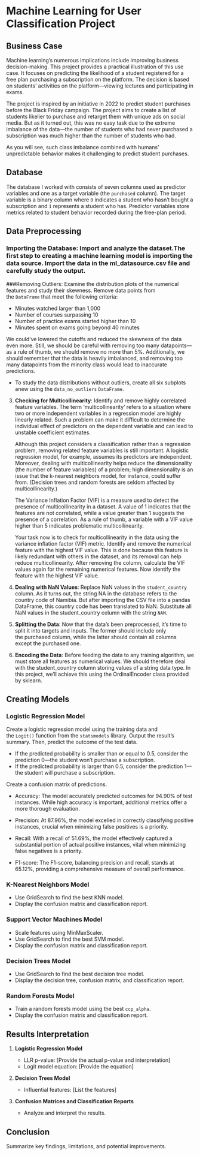 # Machine Learning for User Classification Project
## Business Case

Machine learning’s numerous implications include improving business decision-making. This project provides a practical illustration of this use case. It focuses on predicting the likelihood of a student registered for a free plan purchasing a subscription on the platform. The decision is based on students’ activities on the platform—viewing lectures and participating in exams.

The project is inspired by an initiative in 2022 to predict student purchases before the Black Friday campaign. The project aims to create a list of students likelier to purchase and retarget them with unique ads on social media. But as it turned out, this was no easy task due to the extreme imbalance of the data—the number of students who had never purchased a subscription was much higher than the number of students who had. 

As you will see, such class imbalance combined with humans’ unpredictable behavior makes it challenging to predict student purchases.

## Database
The database I worked with consists of seven columns used as predictor variables and one as a target variable (the `purchased` column). The target variable is a binary column where `0` indicates a student who hasn’t bought a subscription and `1` represents a student who has. Predictor variables store metrics related to student behavior recorded during the free-plan period.

## Data Preprocessing
### Importing the Database: Import and analyze the dataset.The first step to creating a machine learning model is importing the data source. Import the data in the ml_datasource.csv file and carefully study the output.
###Removing Outliers: Examine the distribution plots of the numerical features and study their skewness.
   Remove data points from the `DataFrame` that meet the following criteria:

   - Minutes watched larger than 1,000
   - Number of courses surpassing 10
   - Number of practice exams started higher than 10
   - Minutes spent on exams going beyond 40 minutes
    
   We could’ve lowered the cutoffs and reduced the skewness of the data even more. Still, we should be careful with removing too many datapoints—as a rule of thumb, we should remove
   no more than 5%. Additionally, we should remember that the data is heavily imbalanced, and removing too many datapoints from the minority class would lead to inaccurate predictions.
   - To study the data distributions without outliers, create all six subplots anew using the `data_no_outliers` `DataFrame`.
3. **Checking for Multicollinearity**: Identify and remove highly correlated feature variables. The term ‘multicollinearity’ refers to a situation where two or more independent variables in a regression model are highly linearly related. Such a problem can make it difficult to determine the individual effect of predictors on the dependent variable and can lead to unstable coefficient estimates.

   Although this project considers a classification rather than a regression problem, removing related feature variables is still important. A logistic regression model, for example, assumes its predictors are independent. Moreover, dealing with multicollinearity helps reduce the dimensionality (the number of feature variables) of a problem; high dimensionality is an issue that the k-nearest neighbors model, for instance, could suffer from. (Decision trees and random forests are seldom affected by multicollinearity.)

   The Variance Inflation Factor (VIF) is a measure used to detect the presence of multicollinearity in a dataset. A value of 1 indicates that the features are not correlated, while a value greater than 1 suggests the presence of a correlation. As a rule of thumb, a variable with a VIF value higher than 5 indicates problematic multicollinearity.

   Your task now is to check for multicollinearity in the data using the variance inflation factor (VIF) metric. Identify and remove the numerical feature with the highest VIF value. This is done because this feature is likely redundant with others in the dataset, and its removal can help reduce multicollinearity. After removing the column, calculate the VIF values again for the remaining numerical features. Now identify the feature with the highest VIF value.

4. **Dealing with NaN Values**: Replace NaN values in the `student_country` column.
   As it turns out, the string NA in the database refers to the country code of Namibia. But after importing the CSV file into a pandas DataFrame, this country code has been translated to     NaN. Substitute all NaN values in the student_country column with the string `NAM`.
6. **Splitting the Data**: Now that the data’s been preprocessed, it’s time to split it into targets and inputs. The former should include only the purchased column, while the latter should contain all columns except the purchased one.
7. **Encoding the Data**: Before feeding the data to any training algorithm, we must store all features as numerical values. We should therefore deal with the student_country column storing values of a string data type. In this project, we’ll achieve this using the OrdinalEncoder class provided by sklearn. 

## Creating Models
### Logistic Regression Model
Create a logistic regression model using the training data and the `Logit()` function from the `statsmodels` library. Output the result’s summary. Then, predict the outcome of the test data.

- If the predicted probability is smaller than or equal to 0.5, consider the prediction 0—the student won’t purchase a subscription.
- If the predicted probability is larger than 0.5, consider the prediction 1—the student will purchase a subscription.

Create a confusion matrix of predictions.
- Accuracy: The model accurately predicted outcomes for 94.90% of test instances. While high accuracy is important, additional metrics offer a more thorough evaluation.

- Precision: At 87.96%, the model excelled in correctly classifying positive instances, crucial when minimizing false positives is a priority.

- Recall: With a recall of 51.69%, the model effectively captured a substantial portion of actual positive instances, vital when minimizing false negatives is a priority.

- F1-score: The F1-score, balancing precision and recall, stands at 65.12%, providing a comprehensive measure of overall performance.

### K-Nearest Neighbors Model
- Use GridSearch to find the best KNN model.
- Display the confusion matrix and classification report.

### Support Vector Machines Model
- Scale features using MinMaxScaler.
- Use GridSearch to find the best SVM model.
- Display the confusion matrix and classification report.

### Decision Trees Model
- Use GridSearch to find the best decision tree model.
- Display the decision tree, confusion matrix, and classification report.

### Random Forests Model
- Train a random forests model using the best `ccp_alpha`.
- Display the confusion matrix and classification report.

## Results Interpretation
1. **Logistic Regression Model**
    - LLR p-value: [Provide the actual p-value and interpretation]
    - Logit model equation: [Provide the equation]

2. **Decision Trees Model**
    - Influential features: [List the features]

3. **Confusion Matrices and Classification Reports**
    - Analyze and interpret the results.

## Conclusion
Summarize key findings, limitations, and potential improvements.
